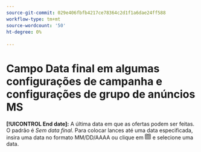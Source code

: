 ```yaml
---
source-git-commit: 029e406fbfb4217ce78364c2d1f1a6dae24ff588
workflow-type: tm+mt
source-wordcount: '50'
ht-degree: 0%

---
```

# Campo Data final em algumas configurações de campanha e configurações de grupo de anúncios MS

**[!UICONTROL End date]:** A última data em que as ofertas podem ser feitas. O padrão é *Sem data final*. Para colocar lances até uma data especificada, insira uma data no formato MM/DD/AAAA ou clique em ![Calendário](/help/search-social-commerce/assets/calendar.png) e selecione uma data.
